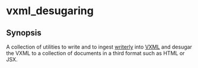 # vxml_desugaring

## Synopsis

A collection of utilities to write and
to ingest [writerly](https://github.com/vistuleB/writerly) into
[VXML](https://github.com/vistuleB/vxml) and desugar
the VXML to a collection of documents in a third
format such as HTML or JSX.
